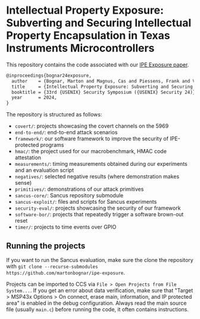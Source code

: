 # Intellectual Property Exposure: Subverting and Securing Intellectual Property Encapsulation in Texas Instruments Microcontrollers

This repository contains the code associated with our [IPE Exposure paper](https://mici.hu/papers/bognar24exposure.pdf).

```tex
@inproceedings{bognar24exposure,
  author    = {Bognar, Marton and Magnus, Cas and Piessens, Frank and Van Bulck, Jo},
  title     = {Intellectual Property Exposure: Subverting and Securing {Intellectual Property Encapsulation} in {Texas Instruments} Microcontrollers},
  booktitle = {33rd {USENIX} Security Symposium ({USENIX} Security 24)},
  year      = 2024,
}
```

The repository is structured as follows:

- `covert/`: projects showcasing the covert channels on the 5969
- `end-to-end/`: end-to-end attack scenarios
- `framework/`: our software framework to improve the security of IPE-protected programs
- `hmac/`: the project used for our macrobenchmark, HMAC code attestation
- `measurements/`: timing measurements obtained during our experiments and an evaluation script
- `negatives/`: selected negative results (where demonstration makes sense)
- `primitives/`: demonstrations of our attack primitives
- `sancus-core/`: Sancus repository submodule
- `sancus-exploit/`: files and scripts for Sancus experiments
- `security-eval/`: projects showcasing the security of our framework
- `software-bor/`: projects that repeatedly trigger a software brown-out reset
- `timer/`: projects to time events over GPIO

## Running the projects

If you want to run the Sancus evaluation, make sure the clone the repository with `git clone --recurse-submodules https://github.com/martonbognar/ipe-exposure`.

Projects can be imported to CCS via `File > Open Projects from File System...`.
If you get an error about data verification, make sure that "Target > MSP43x Options > On connect, erase main, information, and IP protected area" is enabled in the debug configuration.
Always read the main source file (usually `main.c`) before running the code, it often contains instructions.
